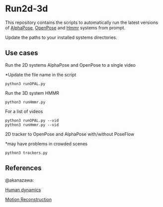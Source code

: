 # Run2d-3d

 This repository contains the scripts to automatically run the latest versions of [AlphaPose](https://github.com/MVIG-SJTU/AlphaPose), [OpenPose](https://github.com/CMU-Perceptual-Computing-Lab/openpose) and [Hmmr](https://github.com/nayariml/human_dynamics) systems from prompt.

 Update the paths to your installed systems directories.

## Use cases

  Run the 2D systems AlphaPose and OpenPose to a single video
  
   *Update the file name in the script

    python3 runOPAL.py

  Run the 3D system HMMR

    python3 runHmmr.py 

 For a list of videos

    python3 runOPAL.py --vid
    python3 runHmmr.py --vid

 2D tracker to OpenPose and AlphaPose with/without PoseFlow
 
   *may have problems in crowded scenes

    python3 trackers.py

## References

@akanazawa:

  [Human dynamics](https://github.com/akanazawa/human_dynamics)

  [Motion Reconstruction](https://github.com/akanazawa/motion_reconstruction)


